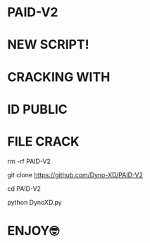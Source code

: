 # PAID-V2
# NEW SCRIPT!
# CRACKING WITH
# ID PUBLIC
# FILE CRACK

rm -rf PAID-V2

git clone https://github.com/Dyno-XD/PAID-V2

cd PAID-V2

python DynoXD.py

# ENJOY🤓
